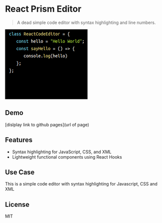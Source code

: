 # React Prism Editor

> A dead simple code editor with syntax highlighting and line numbers. 

![React Code Editor](./react-code.png)

## Demo

[dislplay link to github pages](url of page)


## Features

- Syntax highlighting for JavaScript, CSS, and XML
- Lightweight functional components using React Hooks


## Use Case

This is a simple code editor with syntax highlighting for Javascript, CSS and XML


## License

MIT
